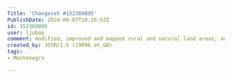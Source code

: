```yaml
---
Title: 'Changeset #152369095'
PublishDate: 2024-06-07T10:26:52Z
id: 152369095
user: ljubop
comment: modified, improved and mapped rural and natural land areas; added tracks
created_by: JOSM/1.5 (19096 en_GB)
tags:
- Montenegro

---
```

